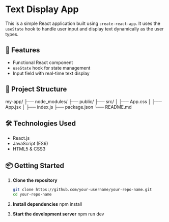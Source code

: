# Text Display App

This is a simple React application built using `create-react-app`. It uses the `useState` hook to handle user input and display text dynamically as the user types.

## 🚀 Features

- Functional React component
- `useState` hook for state management
- Input field with real-time text display

## 📁 Project Structure

my-app/
├── node_modules/
├── public/
├── src/
│ ├── App.css
│ ├── App.jsx
│ ├── index.js
├── package.json
└── README.md


## 🛠 Technologies Used

- React.js
- JavaScript (ES6)
- HTML5 & CSS3

## 📦 Getting Started

1. **Clone the repository**
   ```bash
   git clone https://github.com/your-username/your-repo-name.git
   cd your-repo-name


2. **Install dependencies**
   npm install


3. **Start the development server**
   npm run dev
   
